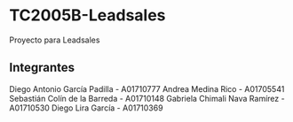 # TC2005B-Leadsales
Proyecto para Leadsales

## Integrantes
Diego Antonio García Padilla - A01710777
Andrea Medina Rico - A01705541
Sebastián Colín de la Barreda - A01710148
Gabriela Chimali Nava Ramírez - A01710530
Diego Lira García - A01710369